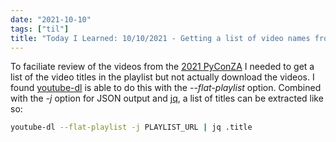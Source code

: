 ```yaml
---
date: "2021-10-10"
tags: ["til"]
title: "Today I Learned: 10/10/2021 - Getting a list of video names from a YouTube playlist"
---
```


To faciliate review of the videos from the [2021 PyConZA](https://za.pycon.org/) I needed to get a list of the video titles in the playlist but not actually download the videos. I found [youtube-dl](https://youtube-dl.org/) is able to do this with the *--flat-playlist* option. Combined with the *-j* option for JSON output and [jq](https://stedolan.github.io/jq/), a list of titles can be extracted like so:

```bash
youtube-dl --flat-playlist -j PLAYLIST_URL | jq .title
```
